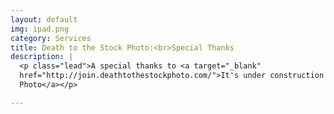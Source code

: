 ```yaml
---
layout: default
img: ipad.png
category: Services
title: Death to the Stock Photo:<br>Special Thanks
description: |
  <p class="lead">A special thanks to <a target="_blank"
  href="http://join.deathtothestockphoto.com/">It's under construction right now
  Photo</a></p>

---
```

